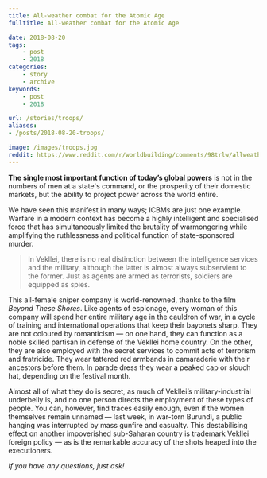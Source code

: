 ```yaml
---
title: All-weather combat for the Atomic Age
fulltitle: All-weather combat for the Atomic Age

date: 2018-08-20
tags:
    - post
    - 2018
categories:
    - story
    - archive
keywords:
    - post
    - 2018

url: /stories/troops/
aliases:
- /posts/2018-08-20-troops/

image: /images/troops.jpg
reddit: https://www.reddit.com/r/worldbuilding/comments/98trlw/allweather_combat_for_the_atomic_age/
---
```

**The single most important function of today’s global powers** is not in the numbers of men at a state's command, or the prosperity of their domestic markets, but the ability to project power across the world entire.

We have seen this manifest in many ways; ICBMs are just one example. Warfare in a modern context has become a highly intelligent and specialised force that has simultaneously limited the brutality of warmongering while amplifying the ruthlessness and political function of state-sponsored murder.

>In Vekllei, there is no real distinction between the intelligence services and the military, although the latter is almost always subservient to the former. Just as agents are armed as terrorists, soldiers are equipped as spies.

This all-female sniper company is world-renowned, thanks to the film *Beyond These Shores*. Like agents of espionage, every woman of this company will spend her entire military age in the cauldron of war, in a cycle of training and international operations that keep their bayonets sharp. They are not coloured by romanticism — on one hand, they can function as a noble skilled partisan in defense of the Vekllei home country. On the other, they are also employed with the secret services to commit acts of terrorism and fratricide. They wear tattered red armbands in camaraderie with their ancestors before them. In parade dress they wear a peaked cap or slouch hat, depending on the festival month.

Almost all of what they do is secret, as much of Vekllei’s military-industrial underbelly is, and no one person directs the employment of these types of people. You can, however, find traces easily enough, even if the women themselves remain unnamed —  last week, in war-torn Burundi, a public hanging was interrupted by mass gunfire and casualty. This destabilising effect on another impoverished sub-Saharan country is trademark Vekllei foreign policy  —  as is the remarkable accuracy of the shots heaped into the executioners.

*If you have any questions, just ask!*
